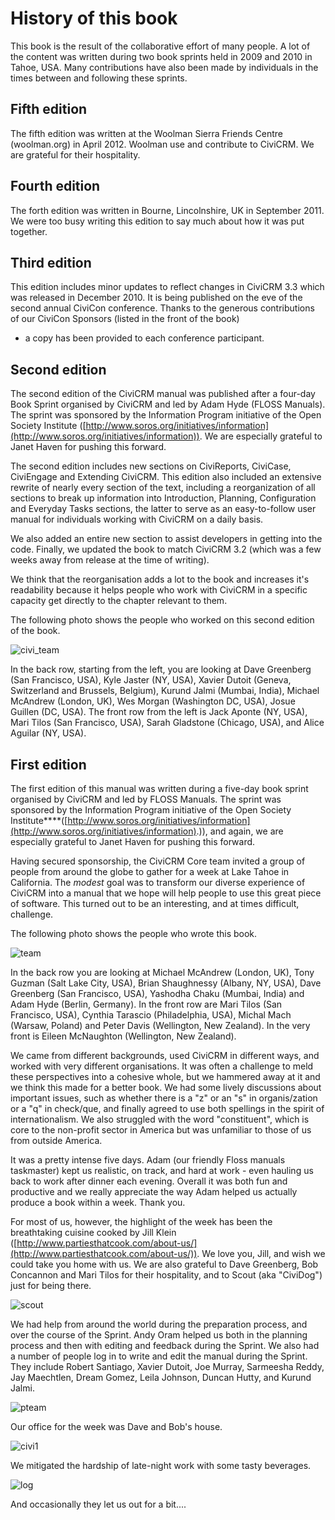 # History of this book

This book is the result of the collaborative effort of many people. A
lot of the content was written during two book sprints held in 2009 and
2010 in Tahoe, USA. Many contributions have also been made by
individuals in the times between and following these sprints.

## Fifth edition

The fifth edition was written at the Woolman Sierra Friends Centre
(woolman.org) in April 2012. Woolman use and contribute to CiviCRM. We
are grateful for their hospitality.

## Fourth edition

The forth edition was written in Bourne, Lincolnshire, UK in September
2011. We were too busy writing this edition to say much about how it was
put together.

## Third edition

This edition includes minor updates to reflect changes in CiviCRM 3.3
which was released in December 2010. It is being published on the eve of
the second annual CiviCon conference. Thanks to the generous
contributions of our CiviCon Sponsors (listed in the front of the book)
- a copy has been provided to each conference participant.

## Second edition

The second edition of the CiviCRM manual was published after a four-day
Book Sprint organised by CiviCRM and led by Adam Hyde (FLOSS Manuals).
The sprint was sponsored by the Information Program initiative of the
Open Society Institute
([http://www.soros.org/initiatives/information](http://www.soros.org/initiatives/information)).
We are especially grateful to Janet Haven for pushing this forward.

The second edition includes new sections on CiviReports, CiviCase,
CiviEngage and Extending CiviCRM. This edition also included an
extensive rewrite of nearly every section of the text, including a
reorganization of all sections to break up information into
Introduction, Planning, Configuration and Everyday Tasks sections, the
latter to serve as an easy-to-follow user manual for individuals working
with CiviCRM on a daily basis.

We also added an entire new section to assist developers in getting into
the code. Finally, we updated the book to match CiviCRM 3.2 (which was a
few weeks away from release at the time of writing).

We think that the reorganisation adds a lot to the book and increases
it's readability because it helps people who work with CiviCRM in a
specific capacity get directly to the chapter relevant to them.

The following photo shows the people who worked on this second edition
of the book.

![civi_team](/img/CiviCRM_update-CiviCore-civi_team-en.jpg "civi_team")

In the back row, starting from the left, you are looking at Dave
Greenberg (San Francisco, USA), Kyle Jaster (NY, USA), Xavier Dutoit
(Geneva, Switzerland and Brussels, Belgium), Kurund Jalmi (Mumbai,
India), Michael McAndrew (London, UK), Wes Morgan (Washington DC, USA),
Josue Guillen (DC, USA). The front row from the left is Jack Aponte (NY,
USA), Mari Tilos (San Francisco, USA), Sarah Gladstone (Chicago, USA),
and Alice Aguilar (NY, USA).

## First edition

The first edition of this manual was written during a five-day book
sprint organised by CiviCRM and led by FLOSS Manuals. The sprint was
sponsored by the Information Program initiative of the Open Society
Institute****([http://www.soros.org/initiatives/information](http://www.soros.org/initiatives/information).)),
and again, we are especially grateful to Janet Haven for pushing this
forward.

Having secured sponsorship, the CiviCRM Core team invited a group of
people from around the globe to gather for a week at Lake Tahoe in
California. The *modest* goal was to transform our diverse experience of
CiviCRM into a manual that we hope will help people to use this great
piece of software. This turned out to be an interesting, and at times
difficult, challenge.

The following photo shows the people who wrote this book. 
 
![team](/img/Blog-CiviCRM-team-en.png "team")

In the back row you are looking at Michael McAndrew (London, UK), Tony
Guzman (Salt Lake City, USA), Brian Shaughnessy (Albany, NY, USA), Dave
Greenberg (San Francisco, USA), Yashodha Chaku (Mumbai, India) and Adam
Hyde (Berlin, Germany). In the front row are Mari Tilos (San Francisco,
USA), Cynthia Tarascio (Philadelphia, USA), Michal Mach (Warsaw, Poland)
and Peter Davis (Wellington, New Zealand). In the very front is Eileen
McNaughton (Wellington, New Zealand).

We came from different backgrounds, used CiviCRM in different ways, and
worked with very different organisations. It was often a challenge to
meld these perspectives into a cohesive whole, but we hammered away at
it and we think this made for a better book. We had some lively
discussions about important issues, such as whether there is a "z" or an
"s" in organis/zation or a "q" in check/que, and finally agreed to use
both spellings in the spirit of internationalism. We also struggled with
the word "constituent", which is core to the non-profit sector in
America but was unfamiliar to those of us from outside America.

It was a pretty intense five days. Adam (our friendly Floss manuals
taskmaster) kept us realistic, on track, and hard at work - even hauling
us back to work after dinner each evening. Overall it was both fun and
productive and we really appreciate the way Adam helped us actually
produce a book within a week. Thank you.

For most of us, however, the highlight of the week has been the
breathtaking cuisine cooked by Jill Klein
([http://www.partiesthatcook.com/about-us/](http://www.partiesthatcook.com/about-us/)).
We love you, Jill, and wish we could take you home with us. We are also
grateful to Dave Greenberg, Bob Concannon and Mari Tilos for their
hospitality, and to Scout (aka "CiviDog") just for being there.

![scout](/img/CiviCRM-scout-en.jpg "scout")

We had help from around the world during the preparation process, and
over the course of the Sprint. Andy Oram helped us both in the planning
process and then with editing and feedback during the Sprint. We also
had a number of people log in to write and edit the manual during the
Sprint. They include Robert Santiago, Xavier Dutoit, Joe Murray,
Sarmeesha Reddy, Jay Maechtlen, Dream Gomez, Leila Johnson, Duncan
Hutty, and Kurund Jalmi.

![pteam](/img/Blog-CiviCRM-pteam-en.png "pteam")

Our office for the week was Dave and Bob's house.

![civi1](/img/Blog-CiviCRM-civi1-en.png "civi1")

We mitigated the hardship of late-night work with some tasty beverages.

![log](/img/Blog-CiviCRM-log-en.png "log")

And occasionally they let us out for a bit....
